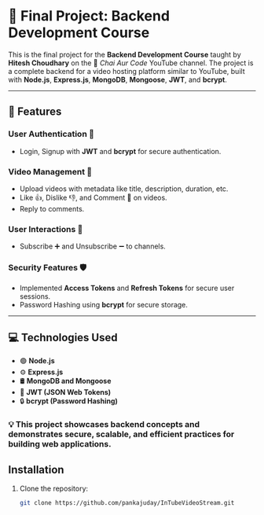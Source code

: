 # 🚀 **Final Project: Backend Development Course**  

This is the final project for the **Backend Development Course** taught by **Hitesh Choudhary** on the 🎥 *Chai Aur Code* YouTube channel. The project is a complete backend for a video hosting platform similar to YouTube, built with **Node.js**, **Express.js**, **MongoDB**, **Mongoose**, **JWT**, and **bcrypt**.

---

## 🔑 **Features**  

### **User Authentication** 🔐  
- Login, Signup with **JWT** and **bcrypt** for secure authentication.  

### **Video Management** 🎥  
- Upload videos with metadata like title, description, duration, etc.  
- Like 👍, Dislike 👎, and Comment 💬 on videos.  
- Reply to comments.  

### **User Interactions** 🔔  
- Subscribe ➕ and Unsubscribe ➖ to channels.  

### **Security Features** 🛡️  
- Implemented **Access Tokens** and **Refresh Tokens** for secure user sessions.  
- Password Hashing using **bcrypt** for secure storage.  

---

## 💻 **Technologies Used**  

- 🟢 **Node.js**  
- ⚙️ **Express.js**  
- 🛢️ **MongoDB and Mongoose**  
- 🔑 **JWT (JSON Web Tokens)**  
- 🔒 **bcrypt (Password Hashing)**  

### 💡 This project showcases backend concepts and demonstrates secure, scalable, and efficient practices for building web applications.

## Installation

1. Clone the repository:
   ```bash
   git clone https://github.com/pankajuday/InTubeVideoStream.git
